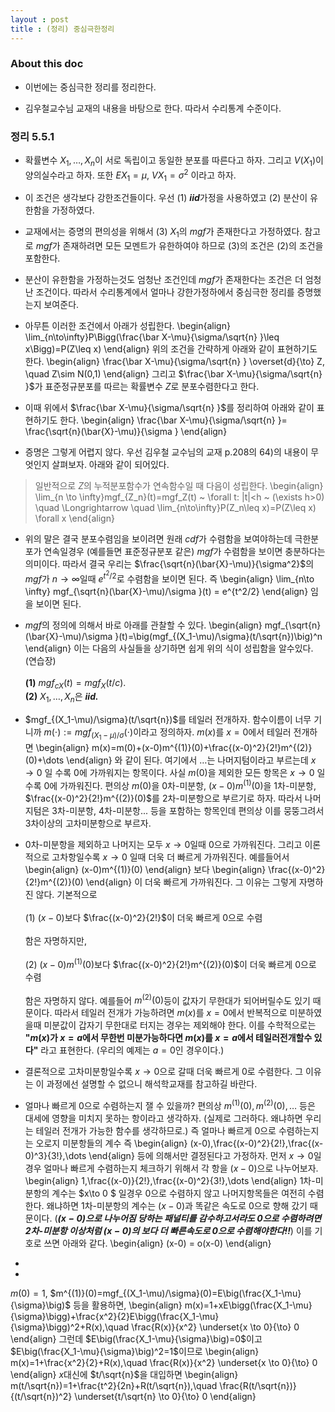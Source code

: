 ```yaml
---
layout : post 
title : (정리) 중심극한정리 
---
```


### About this doc

- 이번에는 중심극한 정리를 정리한다. 

- 김우철교수님 교재의 내용을 바탕으로 한다. 따라서 수리통계 수준이다. 


### 정리 5.5.1 

- 확률변수 $X_1,\dots,X_n$이 서로 독립이고 동일한 분포를 따른다고 하자. 그리고 $V(X_1)$이 양의실수라고 하자. 또한 $EX_1=\mu$, $VX_1=\sigma^2$ 이라고 하자. 

- 이 조건은 생각보다 강한조건들이다. 우선 (1) ***iid***가정을 사용하였고 (2) 분산이 유한함을 가정하였다. 

- 교재에서는 증명의 편의성을 위해서 (3) $X_1$의 *mgf*가 존재한다고 가정하였다. 참고로 *mgf*가 존재하려면 모든 모멘트가 유한하여야 하므로 (3)의 조건은 (2)의 조건을 포함한다. 

- 분산이 유한함을 가정하는것도 엄청난 조건인데 *mgf*가 존재한다는 조건은 더 엄청난 조건이다. 따라서 수리통계에서 얼마나 강한가정하에서 중심극한 정리를 증명했는지 보여준다. 

- 아무튼 이러한 조건에서 아래가 성립한다. 
\begin{align}
\lim_{n\to\infty}P\Bigg(\frac{\bar X-\mu}{\sigma/\sqrt{n} }\leq x\Bigg)=P(Z\leq x)
\end{align}
위의 조건을 간략하게 아래와 같이 표현하기도 한다. 
\begin{align}
\frac{\bar X-\mu}{\sigma/\sqrt{n} } \overset{d}{\to} Z, \quad Z\sim N(0,1)
\end{align}
그리고 $\frac{\bar X-\mu}{\sigma/\sqrt{n} }$가 표준정규분포를 따르는 확률변수 $Z$로 분포수렴한다고 한다. 

- 이때 위에서 $\frac{\bar X-\mu}{\sigma/\sqrt{n} }$를 정리하여 아래와 같이 표현하기도 한다. 
\begin{align}
\frac{\bar X-\mu}{\sigma/\sqrt{n} }= \frac{\sqrt{n}(\bar{X}-\mu)}{\sigma }
\end{align}

- 증명은 그렇게 어렵지 않다. 우선 김우철 교수님의 교재 p.208의 64)의 내용이 무엇인지 살펴보자. 아래와 같이 되어있다.
> 일반적으로 $Z$의 누적분포함수가 연속함수일 때 다음이 성립한다. 
\begin{align}
\lim_{n \to \infty}mgf_{Z_n}(t)=mgf_Z(t) ~ \forall t: \|t\|<h ~ (\exists h>0) \quad \Longrightarrow \quad \lim_{n\to\infty}P(Z_n\leq x)=P(Z\leq x) \forall x
\end{align}


- 위의 말은 결국 분포수렴임을 보이려면 원래 *cdf*가 수렴함을 보여야하는데 극한분포가 연속일경우 (예를들면 표준정규분포 같은) *mgf*가 수렴함을 보이면 충분하다는 의미이다. 따라서 결국 우리는 $\frac{\sqrt{n}(\bar{X}-\mu)}{\sigma^2}$의 *mgf*가 $n \to \infty$일때 $e^{t^2/2}$로 수렴함을 보이면 된다. 즉 
\begin{align}
\lim_{n\to \infty} mgf_{\sqrt{n}(\bar{X}-\mu)/\sigma }(t) = e^{t^2/2}
\end{align}
임을 보이면 된다. 

- *mgf*의 정의에 의해서 바로 아래를 관찰할 수 있다. 
\begin{align}
mgf_{\sqrt{n}(\bar{X}-\mu)/\sigma }(t)=\big(mgf_{(X_1-\mu)/\sigma}(t/\sqrt{n})\big)^n
\end{align}
이는 다음의 사실들을 상기하면 쉽게 위의 식이 성립함을 알수있다. (연습장) <br/><br/>
**(1)** $mgf_{cX}(t)=mgf_X(t/c)$. <br/>
**(2)** $X_1,\dots,X_n$은 ***iid.***

- $mgf_{(X_1-\mu)/\sigma}(t/\sqrt{n})$를 테일러 전개하자. 함수이름이 너무 기니까 $m(\cdot):=mgf_{(X_1-\mu)/\sigma}(\cdot)$이라고 정의하자. $m(x)$를 $x=0$에서 테일러 전개하면 
\begin{align}
m(x)=m(0)+(x-0)m^{(1)}(0)+\frac{(x-0)^2}{2!}m^{(2)}(0)+\dots
\end{align}
와 같이 된다. 여기에서 $\dots$는 나머지텀이라고 부르는데 $x\to 0$ 일 수록 0에 가까워지는 항목이다. 사실 $m(0)$을 제외한 모든 항목은 $x\to0$ 일수록 0에 가까워진다. 편의상 $m(0)$을 0차-미분항, $(x-0)m^{(1)}(0)$을 1차-미분항, $\frac{(x-0)^2}{2!}m^{(2)}(0)$를 2차-미분항으로 부르기로 하자. 따라서 나머지텀은 3차-미분항, 4차-미분항... 등을 포함하는 항목인데 편의상 이를 뭉뚱그려서 3차이상의 고차미분항으로 부르자. 

- 0차-미분항을 제외하고 나머지는 모두 $x\to 0$일때 $0$으로 가까워진다. 그리고 이론적으로 고차항일수록 $x\to 0$ 일때 더욱 더 빠르게 가까워진다. 예를들어서 
\begin{align}
(x-0)m^{(1)}(0)
\end{align}
보다 
\begin{align}
\frac{(x-0)^2}{2!}m^{(2)}(0)
\end{align}
이 더욱 빠르게 가까워진다. 그 이유는 그렇게 자명하진 않다. 기본적으로 <br/><br/>
(1) $(x-0)$보다 $\frac{(x-0)^2}{2!}$이 더욱 빠르게 $0$으로 수렴 <br/><br/>
함은 자명하지만, <br/><br/>
(2) $(x-0)m^{(1)}(0)$보다 $\frac{(x-0)^2}{2!}m^{(2)}(0)$이 더욱 빠르게 $0$으로 수렴 <br/><br/>
함은 자명하지 않다. 예를들어 $m^{(2)}(0)$등이 값자기 무한대가 되어버릴수도 있기 때문이다. 따라서 테일러 전개가 가능하려면 $m(x)$를 $x=0$에서 반복적으로 미분하였을때 미분값이 갑자기 무한대로 터지는 경우는 제외해야 한다. 이를 수학적으로는 **"$m(x)$가 $x=a$에서 무한번 미분가능하다면 $m(x)$를 $x=a$에서 테일러전개할수 있다"** 라고 표현한다. (우리의 예제는 $a=0$인 경우이다.)

- 결론적으로 고차미분항일수록 $x \to 0$으로 갈때 더욱 빠르게 $0$로 수렴한다. 그 이유는 이 과정에선 설명할 수 없으니 해석학교재를 참고하길 바란다. 

- 얼마나 빠르게 $0$으로 수렴하는지 잴 수 있을까? 편의상 $m^{(1)}(0),m^{(2)}(0),\dots$ 등은 대세에 영향을 미치지 못하는 항이라고 생각하자. (실제로 그러하다. 왜냐하면 우리는 테일러 전개가 가능한 함수를 생각하므로.) 즉 얼마나 빠르게 $0$으로 수렴하는지는 오로지 미분항들의 계수 즉 
\begin{align}
(x-0),\frac{(x-0)^2}{2!},\frac{(x-0)^3}{3!},\dots
\end{align}
등에 의해서만 결정된다고 가정하자. 먼저 $x\to 0$일 경우 얼마나 빠르게 수렴하는지 체크하기 위해서 각 항을 $(x-0)$으로 나누어보자.
\begin{align}
1,\frac{(x-0)}{2!},\frac{(x-0)^2}{3!},\dots
\end{align}
1차-미분항의 계수는 $x\to 0 $ 일경우 $0$으로 수렴하지 않고 나머지항목들은 여전히 수렴한다. 왜냐하면 1차-미분항의 계수는 $(x-0)$과 똑같은 속도로 $0$으로 향해 갔기 때문이다. (***$(x-0)$으로 나누어짐 당하는 패널티를 감수하고서라도 $0$으로 수렴하려면 2차-미분항 이상처럼 $(x-0)$의 보다 더 빠른속도로 $0$으로 수렴해야한다!!***) 이를 기호로 쓰면 아래와 같다. 
\begin{align}
(x-0) = o(x-0)
\end{align}

- 


- 
$m(0)=1$, $m^{(1)}(0)=mgf_{(X_1-\mu)/\sigma}(0)=E\big(\frac{X_1-\mu}{\sigma}\big)$ 등을 활용하면, 
\begin{align}
m(x)=1+xE\bigg(\frac{X_1-\mu}{\sigma}\bigg)+\frac{x^2}{2}E\bigg(\frac{X_1-\mu}{\sigma}\bigg)^2+R(x),\quad \frac{R(x)}{x^2} \underset{x \to 0}{\to} 0 
\end{align}
그런데 $E\big(\frac{X_1-\mu}{\sigma}\big)=0$이고 $E\big(\frac{X_1-\mu}{\sigma}\big)^2=1$이므로 
\begin{align}
m(x)=1+\frac{x^2}{2}+R(x),\quad \frac{R(x)}{x^2} \underset{x \to 0}{\to} 0 
\end{align}
$x$대신에 $t/\sqrt{n}$을 대입하면 
\begin{align}
m(t/\sqrt{n})=1+\frac{t^2}{2n}+R(t/\sqrt{n}),\quad \frac{R(t/\sqrt{n})}{(t/\sqrt{n})^2} \underset{t/\sqrt{n} \to 0}{\to} 0 
\end{align}